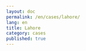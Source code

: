 ```yaml
---
layout: doc
permalink: /en/cases/lahore/
lang: en
title: Lahore
category: cases
published: true
---
```


